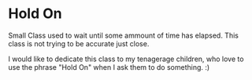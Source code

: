 # Hold On

Small Class used to wait until some ammount of time has elapsed.
This class is not trying to be accurate just close.

I would like to dedicate this class to my tenagerage children, who love
to use the phrase "Hold On" when I ask them to do something.  :)
